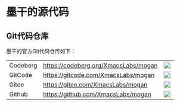 # 墨干的源代码
## Git代码仓库
墨干的官方Git代码仓库如下：

<div>
<table>
<tr>
<td>Codeberg</td>
<td><a href="https://codeberg.org/XmacsLabs/mogan">https://codeberg.org/XmacsLabs/mogan</a></td>
<td><img src="../../images/codeberg.png" width="20px;" height="20px;" alt="" /></td>
</tr>
<tr>
<td>GitCode</td>
<td><a href="https://gitcode.com/XmacsLabs/mogan">https://gitcode.com/XmacsLabs/mogan</a></td>
<td><img src="../../images/gitcode.png" width="20px;" height="20px;" alt="" /></td>
</tr>
<tr>
<td>Gitee</td>
<td><a href="https://gitee.com/XmacsLabs/mogan">https://gitee.com/XmacsLabs/mogan</a></td>
<td><img src="../../images/gitee.png" width="20px" height="20px;" alt="" /></td>
</tr>
<tr>
<td>Github</td>
<td><a href="https://github.com/XmacsLabs/mogan">https://github.com/XmacsLabs/mogan</a></td>
<td><img src="../../images/github.png" width="20px;" height="20px;" alt="" /></td>
</tr>
</table>
</div>
